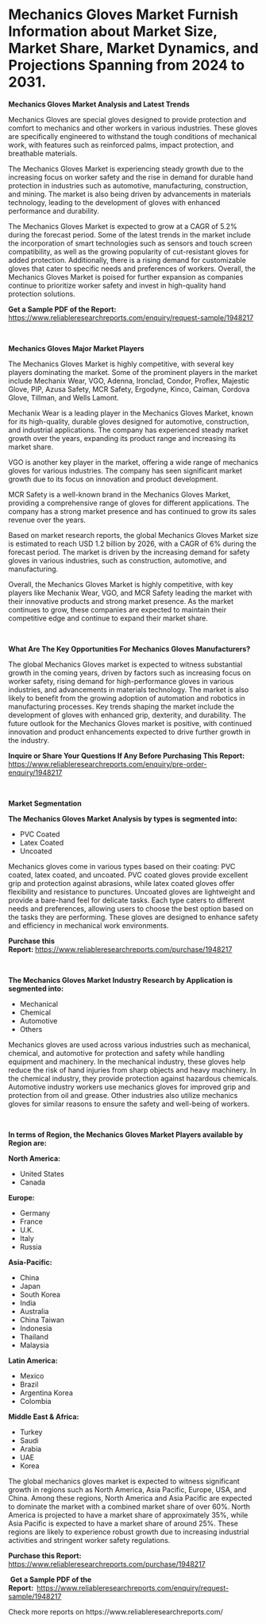 <p><h1>Mechanics Gloves Market Furnish Information about Market Size, Market Share, Market Dynamics, and Projections Spanning from 2024 to 2031.</h1></p><p><strong>Mechanics Gloves Market Analysis and Latest Trends</strong></p>
<p><p>Mechanics Gloves are special gloves designed to provide protection and comfort to mechanics and other workers in various industries. These gloves are specifically engineered to withstand the tough conditions of mechanical work, with features such as reinforced palms, impact protection, and breathable materials.</p><p>The Mechanics Gloves Market is experiencing steady growth due to the increasing focus on worker safety and the rise in demand for durable hand protection in industries such as automotive, manufacturing, construction, and mining. The market is also being driven by advancements in materials technology, leading to the development of gloves with enhanced performance and durability.</p><p>The Mechanics Gloves Market is expected to grow at a CAGR of 5.2% during the forecast period. Some of the latest trends in the market include the incorporation of smart technologies such as sensors and touch screen compatibility, as well as the growing popularity of cut-resistant gloves for added protection. Additionally, there is a rising demand for customizable gloves that cater to specific needs and preferences of workers. Overall, the Mechanics Gloves Market is poised for further expansion as companies continue to prioritize worker safety and invest in high-quality hand protection solutions.</p></p>
<p><strong>Get a Sample PDF of the Report:&nbsp;</strong> <a href="https://www.reliableresearchreports.com/enquiry/request-sample/1948217">https://www.reliableresearchreports.com/enquiry/request-sample/1948217</a></p>
<p>&nbsp;</p>
<p><strong>Mechanics Gloves Major Market Players</strong></p>
<p><p>The Mechanics Gloves Market is highly competitive, with several key players dominating the market. Some of the prominent players in the market include Mechanix Wear, VGO, Adenna, Ironclad, Condor, Proflex, Majestic Glove, PIP, Azusa Safety, MCR Safety, Ergodyne, Kinco, Caiman, Cordova Glove, Tillman, and Wells Lamont.</p><p>Mechanix Wear is a leading player in the Mechanics Gloves Market, known for its high-quality, durable gloves designed for automotive, construction, and industrial applications. The company has experienced steady market growth over the years, expanding its product range and increasing its market share.</p><p>VGO is another key player in the market, offering a wide range of mechanics gloves for various industries. The company has seen significant market growth due to its focus on innovation and product development.</p><p>MCR Safety is a well-known brand in the Mechanics Gloves Market, providing a comprehensive range of gloves for different applications. The company has a strong market presence and has continued to grow its sales revenue over the years.</p><p>Based on market research reports, the global Mechanics Gloves Market size is estimated to reach USD 1.2 billion by 2026, with a CAGR of 6% during the forecast period. The market is driven by the increasing demand for safety gloves in various industries, such as construction, automotive, and manufacturing.</p><p>Overall, the Mechanics Gloves Market is highly competitive, with key players like Mechanix Wear, VGO, and MCR Safety leading the market with their innovative products and strong market presence. As the market continues to grow, these companies are expected to maintain their competitive edge and continue to expand their market share.</p></p>
<p>&nbsp;</p>
<p><strong>What Are The Key Opportunities For Mechanics Gloves Manufacturers?</strong></p>
<p><p>The global Mechanics Gloves market is expected to witness substantial growth in the coming years, driven by factors such as increasing focus on worker safety, rising demand for high-performance gloves in various industries, and advancements in materials technology. The market is also likely to benefit from the growing adoption of automation and robotics in manufacturing processes. Key trends shaping the market include the development of gloves with enhanced grip, dexterity, and durability. The future outlook for the Mechanics Gloves market is positive, with continued innovation and product enhancements expected to drive further growth in the industry.</p></p>
<p><strong>Inquire or Share Your Questions If Any Before Purchasing This Report:</strong> <a href="https://www.reliableresearchreports.com/enquiry/pre-order-enquiry/1948217">https://www.reliableresearchreports.com/enquiry/pre-order-enquiry/1948217</a></p>
<p>&nbsp;</p>
<p><strong>Market Segmentation</strong></p>
<p><strong>The Mechanics Gloves Market Analysis by types is segmented into:</strong></p>
<p><ul><li>PVC Coated</li><li>Latex Coated</li><li>Uncoated</li></ul></p>
<p><p>Mechanics gloves come in various types based on their coating: PVC coated, latex coated, and uncoated. PVC coated gloves provide excellent grip and protection against abrasions, while latex coated gloves offer flexibility and resistance to punctures. Uncoated gloves are lightweight and provide a bare-hand feel for delicate tasks. Each type caters to different needs and preferences, allowing users to choose the best option based on the tasks they are performing. These gloves are designed to enhance safety and efficiency in mechanical work environments.</p></p>
<p><strong>Purchase this Report:&nbsp;</strong><a href="https://www.reliableresearchreports.com/purchase/1948217">https://www.reliableresearchreports.com/purchase/1948217</a></p>
<p>&nbsp;</p>
<p><strong>The Mechanics Gloves Market Industry Research by Application is segmented into:</strong></p>
<p><ul><li>Mechanical</li><li>Chemical</li><li>Automotive</li><li>Others</li></ul></p>
<p><p>Mechanics gloves are used across various industries such as mechanical, chemical, and automotive for protection and safety while handling equipment and machinery. In the mechanical industry, these gloves help reduce the risk of hand injuries from sharp objects and heavy machinery. In the chemical industry, they provide protection against hazardous chemicals. Automotive industry workers use mechanics gloves for improved grip and protection from oil and grease. Other industries also utilize mechanics gloves for similar reasons to ensure the safety and well-being of workers.</p></p>
<p>&nbsp;</p>
<p><strong>In terms of Region, the Mechanics Gloves Market Players available by Region are:</strong></p>
<p>
    <p> <strong> North America: </strong>
        <ul>
            <li>United States</li>
            <li>Canada</li>
        </ul>
        </p> 
    <p> <strong> Europe: </strong>
        <ul>
            <li>Germany</li>
            <li>France</li>
            <li>U.K.</li>
            <li>Italy</li>
            <li>Russia</li>
        </ul>
        </p> 
    <p> <strong> Asia-Pacific: </strong>
        <ul>
            <li>China</li>
            <li>Japan</li>
            <li>South Korea</li>
            <li>India</li>
            <li>Australia</li>
            <li>China Taiwan</li>
            <li>Indonesia</li>
            <li>Thailand</li>
            <li>Malaysia</li>
        </ul>
        </p> 
    <p> <strong> Latin America: </strong>
        <ul>
            <li>Mexico</li>
            <li>Brazil</li>
            <li>Argentina Korea</li>
            <li>Colombia</li>
        </ul>
        </p> 
    <p> <strong> Middle East & Africa: </strong>
        <ul>
            <li>Turkey</li>
            <li>Saudi</li>
            <li>Arabia</li>
            <li>UAE</li>
            <li>Korea</li>
        </ul>
    </p>
    </p>
<p><p>The global mechanics gloves market is expected to witness significant growth in regions such as North America, Asia Pacific, Europe, USA, and China. Among these regions, North America and Asia Pacific are expected to dominate the market with a combined market share of over 60%. North America is projected to have a market share of approximately 35%, while Asia Pacific is expected to have a market share of around 25%. These regions are likely to experience robust growth due to increasing industrial activities and stringent worker safety regulations.</p></p>
<p><strong>Purchase this Report: </strong><a href="https://www.reliableresearchreports.com/purchase/1948217">https://www.reliableresearchreports.com/purchase/1948217</a></p>
<p>&nbsp;<strong>Get a Sample PDF of the Report:&nbsp;&nbsp;</strong><a href="https://www.reliableresearchreports.com/enquiry/request-sample/1948217">https://www.reliableresearchreports.com/enquiry/request-sample/1948217</a></p>
<p><strong></strong></p>
<p>Check more reports on https://www.reliableresearchreports.com/</p>